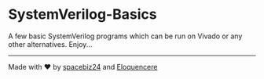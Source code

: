 # SystemVerilog-Basics

A few basic SystemVerilog programs which can be run on Vivado or any other alternatives. Enjoy...
___
Made with :heart: by [spacebiz24](https://github.com/spacebiz24) and [Eloquencere](https://github.com/Eloquencere)
